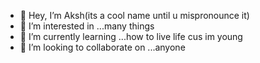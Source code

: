 - 👋 Hey, I’m Aksh(its a cool name until u mispronounce it)
- 👀 I’m interested in ...many things
- 🌱 I’m currently learning ...how to live life cus im young 
- 💞️ I’m looking to collaborate on ...anyone

<!---
Aksh1001/Aksh1001 is a ✨ special ✨ repository because its `README.md` (this file) appears on your GitHub profile.
You can click the Preview link to take a look at your changes.
--->
